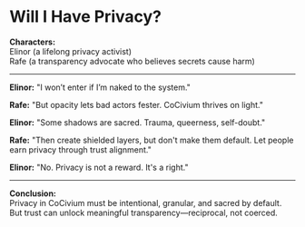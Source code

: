 <!-- status: stub; target: 150+ words -->
<!-- status: stub; target: 150+ words -->
# Will I Have Privacy?

**Characters:**  
Elinor (a lifelong privacy activist)  
Rafe (a transparency advocate who believes secrets cause harm)

---

**Elinor:** "I won’t enter if I’m naked to the system."

**Rafe:** "But opacity lets bad actors fester. CoCivium thrives on light."

**Elinor:** "Some shadows are sacred. Trauma, queerness, self-doubt."

**Rafe:** "Then create shielded layers, but don't make them default. Let people earn privacy through trust alignment."

**Elinor:** "No. Privacy is not a reward. It's a right."

---

**Conclusion:**  
Privacy in CoCivium must be intentional, granular, and sacred by default. But trust can unlock meaningful transparency—reciprocal, not coerced.


